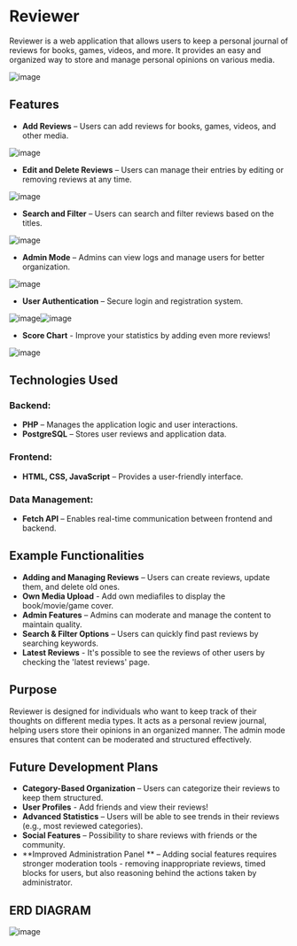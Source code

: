 # Reviewer

Reviewer is a web application that allows users to keep a personal journal of reviews for books, games, videos, and more. It provides an easy and organized way to store and manage personal opinions on various media.

![image](https://github.com/user-attachments/assets/877a4493-0d2c-4602-9341-c14f26dc4ef9)

## Features

- **Add Reviews** – Users can add reviews for books, games, videos, and other media.

![image](https://github.com/user-attachments/assets/f998bb9f-e16e-46e7-be93-efd11f6d3810)

- **Edit and Delete Reviews** – Users can manage their entries by editing or removing reviews at any time.

![image](https://github.com/user-attachments/assets/f5a743dd-4a4f-4233-ab98-e8c1d38980d6)

- **Search and Filter** – Users can search and filter reviews based on the titles.

![image](https://github.com/user-attachments/assets/66fb1098-2450-47c7-9a15-34a077d4ae0a)

- **Admin Mode** – Admins can view logs and manage users for better organization.

![image](https://github.com/user-attachments/assets/6c9bd629-7f8e-4623-b09a-ba3af702d341)

- **User Authentication** – Secure login and registration system.

![image](https://github.com/user-attachments/assets/c1dc0742-40de-4df5-a1de-510d31e25767)![image](https://github.com/user-attachments/assets/1f796b12-5505-4867-ba46-da28de90d3ac)


- **Score Chart** - Improve your statistics by adding even more reviews!

![image](https://github.com/user-attachments/assets/ef5032fb-7da0-4340-8d95-77213fd1aa2b)


## Technologies Used

### Backend:
- **PHP** – Manages the application logic and user interactions.
- **PostgreSQL** – Stores user reviews and application data.

### Frontend:
- **HTML, CSS, JavaScript** – Provides a user-friendly interface.

### Data Management:
- **Fetch API** – Enables real-time communication between frontend and backend.

## Example Functionalities

- **Adding and Managing Reviews** – Users can create reviews, update them, and delete old ones.
- **Own Media Upload** - Add own mediafiles to display the book/movie/game cover.
- **Admin Features** – Admins can moderate and manage the content to maintain quality.
- **Search & Filter Options** – Users can quickly find past reviews by searching keywords.
- **Latest Reviews** - It's possible to see the reviews of other users by checking the 'latest reviews' page.

## Purpose

Reviewer is designed for individuals who want to keep track of their thoughts on different media types. It acts as a personal review journal, helping users store their opinions in an organized manner. The admin mode ensures that content can be moderated and structured effectively.

## Future Development Plans

- **Category-Based Organization** – Users can categorize their reviews to keep them structured.
- **User Profiles** - Add friends and view their reviews!
- **Advanced Statistics** – Users will be able to see trends in their reviews (e.g., most reviewed categories).
- **Social Features** – Possibility to share reviews with friends or the community.
- **Improved Administration Panel ** – Adding social features requires stronger moderation tools - removing inappropriate reviews, timed blocks for users, but also reasoning behind the actions taken by administrator.

## ERD DIAGRAM

![image](https://github.com/user-attachments/assets/fce6ee89-6f1c-4f51-b81c-1e3db81786a1)
